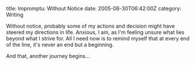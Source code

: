 title: Impromptu: Without Notice
date: 2005-08-30T06:42:00Z
category: Writing

Without notice, probably some of my actions and decision might have steered my directions in life. Anxious, I am, as I'm feeling unsure what lies beyond what I strive for. All I need now is to remind myself that at every end of the line, it's never an end but a beginning.

And that, another journey begins…

